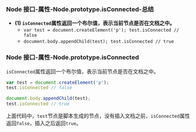 ### Node 接口-属性-Node.prototype.isConnected-总结

- **(1) `isConnected`属性返回一个布尔值，表示当前节点是否在文档之中。**
  - `var test = document.createElement('p'); test.isConnected // false`
  - `document.body.appendChild(test); test.isConnected // true`

### Node 接口-属性-Node.prototype.isConnected

`isConnected`属性返回一个布尔值，表示当前节点是否在文档之中。

```javascript
var test = document.createElement('p');
test.isConnected // false

document.body.appendChild(test);
test.isConnected // true
```

上面代码中，`test`节点是脚本生成的节点，没有插入文档之前，`isConnected`属性返回`false`，插入之后返回`true`。
